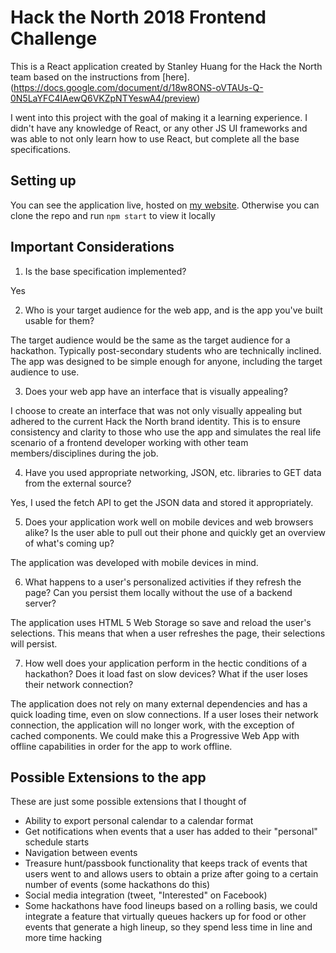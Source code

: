 # Hack the North 2018 Frontend Challenge

This is a React application created by Stanley Huang for the Hack the North team based on the instructions from [here].(https://docs.google.com/document/d/18w8ONS-oVTAUs-Q-0N5LaYFC4IAewQ6VKZpNTYeswA4/preview)

I went into this project with the goal of making it a learning experience. I didn't have any knowledge of React, or any other JS UI frameworks and was able to not only learn how to use React, but complete all the base specifications.

## Setting up
You can see the application live, hosted on [my website](http://stanhuan.com/htn-frontend-challenge). Otherwise you can clone the repo and run `npm start` to view it locally

## Important Considerations
1. Is the base specification implemented?

Yes

2. Who is your target audience for the web app, and is the app you've built usable for them?

The target audience would be the same as the target audience for a hackathon. Typically post-secondary students who are technically inclined. The app was designed to be simple enough for anyone, including the target audience to use.

3. Does your web app have an interface that is visually appealing?

I choose to create an interface that was not only visually appealing but adhered to the current Hack the North brand identity. This is to ensure consistency and clarity to those who use the app and simulates the real life scenario of a frontend developer working with other team members/disciplines during the job.

4. Have you used appropriate networking, JSON, etc. libraries to GET data from the external source?

Yes, I used the fetch API to get the JSON data and stored it appropriately.

5. Does your application work well on mobile devices and web browsers alike? Is the user able to pull out their phone and quickly get an overview of what's coming up?

The application was developed with mobile devices in mind.

6. What happens to a user's personalized activities if they refresh the page? Can you persist them locally without the use of a backend server?

The application uses HTML 5 Web Storage so save and reload the user's selections. This means that when a user refreshes the page, their selections will persist.

7. How well does your application perform in the hectic conditions of a hackathon? Does it load fast on slow devices? What if the user loses their network connection?

The application does not rely on many external dependencies and has a quick loading time, even on slow connections. If a user loses their network connection, the application will no longer work, with the exception of cached components. We could make this a Progressive Web App with offline capabilities in order for the app to work offline.

## Possible Extensions to the app
These are just some possible extensions that I thought of
- Ability to export personal calendar to a calendar format
- Get notifications when events that a user has added to their "personal" schedule starts
- Navigation between events
- Treasure hunt/passbook functionality that keeps track of events that users went to and allows users to obtain a prize after going to a certain number of events (some hackathons do this)
- Social media integration (tweet, "Interested" on Facebook)
- Some hackathons have food lineups based on a rolling basis, we could integrate a feature that virtually queues hackers up for food or other events that generate a high lineup, so they spend less time in line and more time hacking
